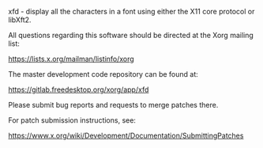 xfd - display all the characters in a font using either the
X11 core protocol or libXft2.

All questions regarding this software should be directed at the
Xorg mailing list:

  https://lists.x.org/mailman/listinfo/xorg

The master development code repository can be found at:

  https://gitlab.freedesktop.org/xorg/app/xfd

Please submit bug reports and requests to merge patches there.

For patch submission instructions, see:

  https://www.x.org/wiki/Development/Documentation/SubmittingPatches

